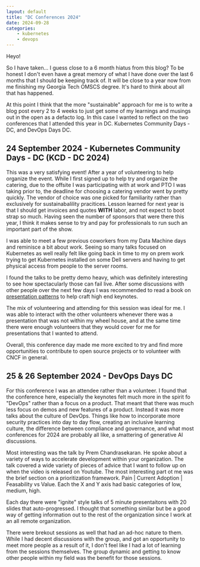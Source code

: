 ```yaml
---
layout: default
title: "DC Conferences 2024"
date: 2024-09-28
categories: 
    - kubernetes
    - devops
---
```


Heyo!

So I have taken... I guess close to a 6 month hiatus from this blog? To be honest I don't even have a great memory of what I have done over the last 6 months that I should be keeping track of. It will be close to a year now from me finishing my Georgia Tech OMSCS degree. It's hard to think about all that has happened.

At this point I think that the more "sustainable" approach for me is to write a blog post every 2 to 4 weeks to just get some of my learnings and musings out in the open as a defacto log. In this case I wanted to reflect on the two conferences that I attended this year in DC. Kubernetes Community Days - DC, and DevOps Days DC.

## 24 September 2024 - Kubernetes Community Days - DC (KCD - DC 2024)
This was a very satisfying event! After a year of volunteering to help organize the event. While I first signed up to help try and organize the catering, due to the offsite I was participating with at work and PTO I was taking prior to, the deadline for choosing a catering vendor went by pretty quickly. The vendor of choice was one picked for familiarity rather than exclusively for sustainabalility pracitices. Lesson learned for next year is that I should get invoices and quotes **WITH** labor, and not expect to boot strap so much. Having seen the number of sponsors that were there this year, I think it makes sense to try and pay for professionals to run such an important part of the show.

I was able to meet a few previous coworkers from my Data Machine days and reminisce a bit about work. Seeing so many talks focused on Kubernetes as well really felt like going back in time to my on prem work trying to get Kubernetes installed on some Dell servers and having to get physical access from people to the server rooms.

I found the talks to be pretty demo heavy, which was definitely interesting to see how spectacularly those can fail live. After some discussions with other people over the next few days I was recommended to read a book on [presentation patterns][pp] to help craft high end keynotes.

The mix of volunteering and attending for this session was ideal for me. I was able to interact with the other volunteers whenever there was a presentation that was not within my wheel house, and at the same time there were enough volunteers that they would cover for me for presentations that I wanted to attend.

Overall, this conference day made me more excited to try and find more opportunities to contribute to open source projects or to volunteer with CNCF in general.

## 25 & 26 September 2024 - DevOps Days DC
For this conference I was an attendee rather than a volunteer. I found that the conference here, especially the keynotes felt much more in the spirit fo "DevOps" rather than a focus on a product. That meant that there was much less focus on demos and new features of a product. Instead it was more talks about the culture of DevOps. Things like how to incorporate more security practices into day to day flow, creating an inclusive learning culture, the difference between compliance and governance, and what most conferences for 2024 are probably all like, a smattering of generative AI discussions.

Most interesting was the talk by Prem Chandrasekaran. He spoke about a variety of ways to accelerate development within your organization. The talk covered a wide variety of pieces of advice that I want to follow up on when the video is released on Youtube. The most interesting part ot me was the brief section on a prioritization framework. Pain | Current Adoption | Feasability vs Value. Each the X and Y axis had basic categories of low, medium, high.

Each day there were "ignite" style talks of 5 minute presentaitons with 20 slides that auto-progressed. I thought that something similar but be a good way of getting information out to the rest of the organization since I work at an all remote organization.

There were brekout sessions as well that had an ad-hoc nature to them. While I had decent discussions with the group, and got an opportunity to meet more people as a result of it, I don't feel like I had a lot of learning from the sessions themselves. The group dynamic and getting to know other people within my field was the benefit for those sessions.

[pp]: https://www.amazon.com/Presentation-Patterns-Techniques-Crafting-Presentations/dp/0321820800